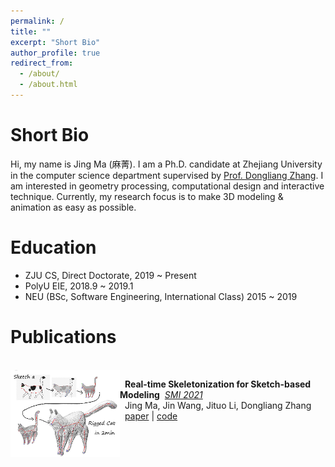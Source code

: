 ```yaml
---
permalink: /
title: ""
excerpt: "Short Bio"
author_profile: true
redirect_from: 
  - /about/
  - /about.html
---
```


Short Bio
======
Hi, my name is Jing Ma (麻菁). I am a Ph.D. candidate at Zhejiang University in the computer science department supervised by [Prof. Dongliang Zhang](https://person.zju.edu.cn/en/0012126#0). I am interested in geometry processing, computational design and interactive technique. Currently, my research focus is to make 3D modeling & animation as easy as possible.

Education
======
- ZJU CS, Direct Doctorate, 2019 ~ Present
- PolyU EIE, 2018.9 ~ 2019.1
- NEU (BSc, Software Engineering, International Class) 2015 ~ 2019

Publications
======
<br/>

<img width="175" align="left" src="../images/RealSkel.png"/>

&nbsp; __Real-time Skeletonization for Sketch-based Modeling__ &nbsp;*[SMI 2021](https://smi2021.github.io/)*<br/>
&nbsp;  Jing Ma, Jin Wang, Jituo Li, Dongliang Zhang <br/>
&nbsp;  [paper](https://dl.acm.org/doi/abs/10.1016/j.cag.2021.11.005) | [code](https://github.com/jingma-git/RealSkel)
<!--
&nbsp;  [arxiv](https://arxiv.org/pdf/2110.05805.pdf) | [acm](https://dl.acm.org/doi/abs/10.1016/j.cag.2021.11.005) | [paper](https://doi.org/10.1016/j.cag.2021.11.005) | [code](https://github.com/jingma-git/RealSkel)
 --> 
<br/>
